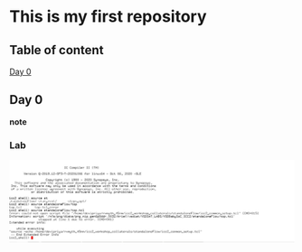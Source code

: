 # This is my first repository

## Table of content

[Day 0](https://github.com/ariefsulaiman/sd-training/blob/main/Day0.md#day-0)


## Day 0
**note**



### Lab
![](day0.JPG)

